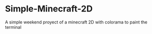 # Simple-Minecraft-2D

A simple weekend proyect of a minecraft 2D with colorama to paint the terminal
